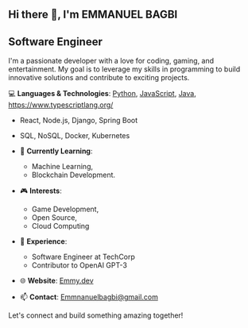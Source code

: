 ## Hi there 👋, I'm EMMANUEL BAGBI

## Software Engineer

I'm a passionate developer with a love for coding, gaming, and entertainment. My goal is to leverage my 
skills in programming to build innovative solutions and contribute to exciting projects.

💻 **Languages & Technologies**:
   [Python](https://www.python.org/), [JavaScript](https://developer.mozilla.org/en-US/docs/Web/JavaScript), [Java](https://www.oracle.com/java/), https://www.typescriptlang.org/
  - React, Node.js, Django, Spring Boot
  - SQL, NoSQL, Docker, Kubernetes
    
- 🌱 **Currently Learning**:
  - Machine Learning,
  - Blockchain Development.

- 🎮 **Interests**:
    - Game Development,
    - Open Source,
    - Cloud Computing
  
- 💼 **Experience**: 
  - Software Engineer at TechCorp
  - Contributor to OpenAI GPT-3
    
- 🌐 **Website**: [Emmy.dev](www.linkedin.com/in/emmanuel-bagbi-650233306)
- 📫 **Contact**: [Emmnanuelbagbi@gmail.com](mailto:Emmanuelbagbi4@gmail.com)

Let's connect and build something amazing together!
